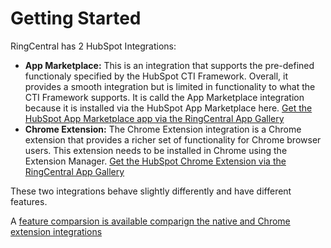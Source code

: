 # Getting Started

RingCentral has 2 HubSpot Integrations:

* **App Marketplace:** This is an integration that supports the pre-defined functionaly specified by the HubSpot CTI Framework. Overall, it provides a smooth integration but is limited in functionality to what the CTI Framework supports. It is calld the App Marketplace integration because it is installed via the HubSpot App Marketplace here. [Get the HubSpot App Marketplace app via the RingCentral App Gallery](https://www.ringcentral.com/apps/call-with-ringcentral-for-hubspot)
* **Chrome Extension:** The Chrome Extension integration is a Chrome extension that provides a richer set of functionality for Chrome browser users. This extension needs to be installed in Chrome using the Extension Manager. [Get the HubSpot Chrome Extension via the RingCentral App Gallery](https://www.ringcentral.com/apps/hubspot)

These two integrations behave slightly differently and have different features.

A [feature comparsion is available comparign the native and Chrome extension integrations](features-compare.md)
